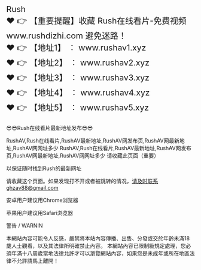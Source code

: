 <p style="font-size:22px">
Rush<br>
❤️ 👉 【重要提醒】收藏 Rush在线看片-免费视频 www.rushdizhi.com 避免迷路！<br>
❤️ 👉 【地址1】 ： www.rushav1.xyz<br>
❤️ 👉 【地址2】 ： www.rushav2.xyz<br>
❤️ 👉 【地址3】 ： www.rushav3.xyz<br>
❤️ 👉 【地址4】 ： www.rushav4.xyz<br>
❤️ 👉 【地址5】 ： www.rushav5.xyz<br>
</p>
😎😎Rush在线看片最新地址发布😎😎

RushAV,Rush在线看片,RushAV最新地址,RushAV网发布页,RushAV网最新地址,RushAV网网址多少
RushAV,Rush在线看片,RushAV最新地址,RushAV网发布页,RushAV网最新地址,RushAV网网址多少
请收藏此页面（重要）

以保证随时找到Rush的最新网址

请收藏这个页面。如果发现打不开或者被跳转的情况，请及时联系ghzav88@gmail.com

安卓用户建议用Chrome浏览器

苹果用户建议用Safari浏览器

警告 / WARNIN

本網站內容可能令人反感，嚴禁將本站內容傳播、出售、分發或交於年齡未滿18歲人士觀看，以及其法律所明確禁止內容。 本網站內容已限制級規定處理，您必須年滿十八周歲當地法律允許才可以瀏覽網站內容，如果您是未成年或所在地區法律不允許請馬上離開！
